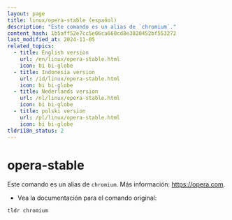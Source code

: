 ```yaml
---
layout: page
title: linux/opera-stable (español)
description: "Este comando es un alias de `chromium`."
content_hash: 1b5aff52e7cc5e06ca660cd8e3020452bf553272
last_modified_at: 2024-11-05
related_topics:
  - title: English version
    url: /en/linux/opera-stable.html
    icon: bi bi-globe
  - title: Indonesia version
    url: /id/linux/opera-stable.html
    icon: bi bi-globe
  - title: Nederlands version
    url: /nl/linux/opera-stable.html
    icon: bi bi-globe
  - title: polski version
    url: /pl/linux/opera-stable.html
    icon: bi bi-globe
tldri18n_status: 2
---
```

# opera-stable

Este comando es un alias de `chromium`.
Más información: <https://opera.com>.

- Vea la documentación para el comando original:

`tldr chromium`
